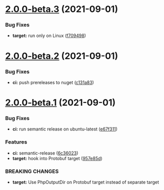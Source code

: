 # [2.0.0-beta.3](https://github.com/sitkoru/Sitko.Grpc.Tools.Php/compare/2.0.0-beta.2...2.0.0-beta.3) (2021-09-01)


### Bug Fixes

* **target:** run only on Linux ([f709498](https://github.com/sitkoru/Sitko.Grpc.Tools.Php/commit/f709498559e0967721fd9a88eacb4ae68473fc8c))

# [2.0.0-beta.2](https://github.com/sitkoru/Sitko.Grpc.Tools.Php/compare/2.0.0-beta.1...2.0.0-beta.2) (2021-09-01)


### Bug Fixes

* **ci:** push prereleases to nuget ([c131a83](https://github.com/sitkoru/Sitko.Grpc.Tools.Php/commit/c131a83a17594888611e5b0b9a2d9633517cc0ac))

# [2.0.0-beta.1](https://github.com/sitkoru/Sitko.Grpc.Tools.Php/compare/1.37.1...2.0.0-beta.1) (2021-09-01)


### Bug Fixes

* **ci:** run semantic release on ubuntu-latest ([e67f311](https://github.com/sitkoru/Sitko.Grpc.Tools.Php/commit/e67f3110d07b9c435452e7dfb0743d8ad3cc7e3c))


### Features

* **ci:** semantic-release ([6c36023](https://github.com/sitkoru/Sitko.Grpc.Tools.Php/commit/6c36023c5b21f8170e0f69f8fb52e928253219d0))
* **target:** hook into Protobuf target ([957e85d](https://github.com/sitkoru/Sitko.Grpc.Tools.Php/commit/957e85d38581429c26118bd53baa83524e4e2407))


### BREAKING CHANGES

* **target:** Use PhpOutputDir on Protobuf target instead of separate target
